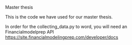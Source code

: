Master thesis

This is the code we have used for our master thesis. 

In order for the collecting_data.py to word, you will need an Financialmodelprep API https://site.financialmodelingprep.com/developer/docs
